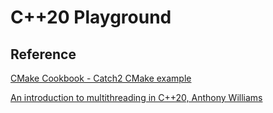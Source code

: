 # C++20 Playground

## Reference

[CMake Cookbook - Catch2 CMake example](https://github.com/dev-cafe/cmake-cookbook/blob/master/chapter-04/recipe-02/cxx-example/CMakeLists.txt)

[An introduction to multithreading in C++20, Anthony Williams](https://meetingcpp.com/mcpp/slides/2022/introduction_to_multithreading_cpp204850.pdf)
